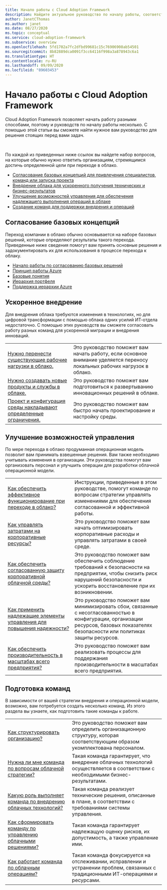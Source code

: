 ```yaml
---
title: Начало работы с Cloud Adoption Framework
description: Найдите актуальное руководство по началу работы, соответствующее вашим потребностям по внедрению облачных технологий
author: JanetCThomas
ms.author: janet
ms.date: 08/27/2020
ms.topic: conceptual
ms.service: cloud-adoption-framework
ms.subservice: overview
ms.openlocfilehash: 5fd1702a7fc2dfbd99681c15c76906908ab54501
ms.sourcegitcommit: 8b82889dca0091f3cc64116f998a3a878943c6a1
ms.translationtype: HT
ms.contentlocale: ru-RU
ms.lasthandoff: 09/09/2020
ms.locfileid: "89603453"
---
```

# <a name="get-started-with-the-cloud-adoption-framework"></a>Начало работы с Cloud Adoption Framework

Cloud Adoption Framework позволяет начать работу разными способами, поэтому и руководств по началу работы несколько. С помощью этой статьи вы сможете найти нужное вам руководство для решения стоящих перед вами задач.

<br>

По каждой из приведенных ниже ссылок вы найдете набор вопросов, на которые обычно нужно ответить организациям, стремящимся достичь определенной цели при переходе в облако.

- [Согласование базовых концепций для привлечения специалистов, команд или запуска проекта](#align-foundation)
- [Внедрение облака для ускоренного получения технических и бизнес-результатов](#accelerate-adoption)
- [Улучшение возможностей управления для обеспечения надлежащего выполнения операций в облаке](#improve-controls)
- [Создание команд для поддержки внедрения и операций](#establish-teams)

## <a name="align-foundation"></a>Согласование базовых концепций

Переход компании в облако обычно основывается на наборе базовых решений, которые определяют результаты такого перехода. Приведенные ниже сведения помогут вам принять основные решения и задокументировать их для использования в процессе перехода к облаку.

- [Начало работы по согласованию базовых решений](./cloud-concepts.md)
- [Принцип работы Azure](./what-is-azure.md)
- [Базовые понятия](../ready/considerations/fundamental-concepts.md)
- [Иерархия портфеля](../reference/fundamental-concepts/hosting-hierarchy.md)
- [Поддержка иерархии Azure](../reference/fundamental-concepts/hierarchy-azure-tools.md)

## <a name="accelerate-adoption"></a>Ускоренное внедрение

Для внедрения облака требуются изменения в технологиях, но для цифровой трансформации с помощью облака одних усилий ИТ-отдела недостаточно. С помощью этих руководств вы сможете согласовать работу разных команд для ускоренной миграции и внедрения инноваций.

|                                                                                     |                                                                                                                                |
|-------------------------------------------------------------------------------------|--------------------------------------------------------------------------------------------------------------------------------|
| [Нужно перенести существующие рабочие нагрузки в облако.](./migrate.md)                   | Это руководство поможет вам начать работу, если основное внимание уделяется переносу локальных рабочих нагрузок в облако. |
| [Нужно создавать новые продукты и службы в облаке.](./innovate.md)             | Это руководство поможет вам подготовиться к развертыванию инновационных решений в облаке.                                       |
| [Проект и конфигурация среды накладывают определенные ограничения.](./design-and-configuration.md) | Это руководство поможет вам быстро начать проектирование и настройку среды.                                           |

## <a name="improve-controls"></a>Улучшение возможностей управления

По мере перехода в облако продуманная операционная модель позволит вам принимать взвешенные решения. Вам также необходимо учитывать изменения в организации. Эти руководства помогут вам организовать персонал и улучшить операции для разработки облачной операционной модели.

|                                                                                     |                                                                                                                                |
|-------------------------------------------------------------------------------------|--------------------------------------------------------------------------------------------------------------------------------|
| [Как обеспечить эффективное функционирование при переходе в облако?](./operational-excellence.md)                   | Инструкции, приведенные в этом руководстве, помогут команде по вопросам стратегии управлять изменениями для обеспечения согласованной и эффективной работы. |
| [Как управлять затратами на корпоративные ресурсы?](./manage-costs.md)                                          | Это руководство поможет вам начать оптимизировать корпоративные расходы и управлять затратами в своей среде.                                                                           |
| [Как обеспечить согласованную защиту корпоративной облачной среды?](./security.md)             | Это руководство поможет вам обеспечить соблюдение требований к безопасности на предприятии, чтобы снизить риск нарушений безопасности и ускорить восстановление при их возникновении.                                       |
| [Как применить надлежащие элементы управления для повышения надежности?](./reliability.md)                   | Это руководство поможет вам минимизировать сбои, связанные с несогласованностью в конфигурации, организации ресурсов, базовых показателях безопасности или политиках защиты ресурсов. |
| [Как обеспечить производительность в масштабах всего предприятия?](./performance.md)                               | Это руководство поможет вам реализовать процессы для поддержания производительности в масштабах всего предприятия.                               |

## <a name="establish-teams"></a>Подготовка команд

В зависимости от вашей стратегии внедрения и операционной модели, возможно, вам потребуется создать несколько команд. Из этого раздела вы узнаете, как подготовить такие команды к работе.

|                                                                                     |                                                                                                                                |
|-------------------------------------------------------------------------------------|--------------------------------------------------------------------------------------------------------------------------------|
| [Как структурировать организацию?](./org-alignment.md)                               | Это руководство поможет вам определить организационную структуру, которая соответствующим образом укомплектована персоналом.                               |
| [Нужна ли мне команда по вопросам облачной стратегии?](./team/cloud-strategy.md)     | Такая команда гарантирует, что внедрение облачных технологий осуществляется в соответствии с необходимыми бизнес-результатами.                                |
| [Какую роль выполняет команда по внедрению облачных технологий?](./team/cloud-adoption.md)     | Такая команда реализует технические решения, описанные в плане, в соответствии с требованиями системы управления.             |
| [Как сформировать команду по управлению облачными решениями?](./team/cloud-governance.md) | Такая команда гарантирует надлежащую оценку рисков, их допустимость, а также управление ими.                                         |
| [Как работает команда по облачным операциям?](./team/cloud-operations.md) | Такая команда фокусируется на отслеживании, исправлении и устранении проблем, связанных с традиционными ИТ-операциями и ресурсами. |
